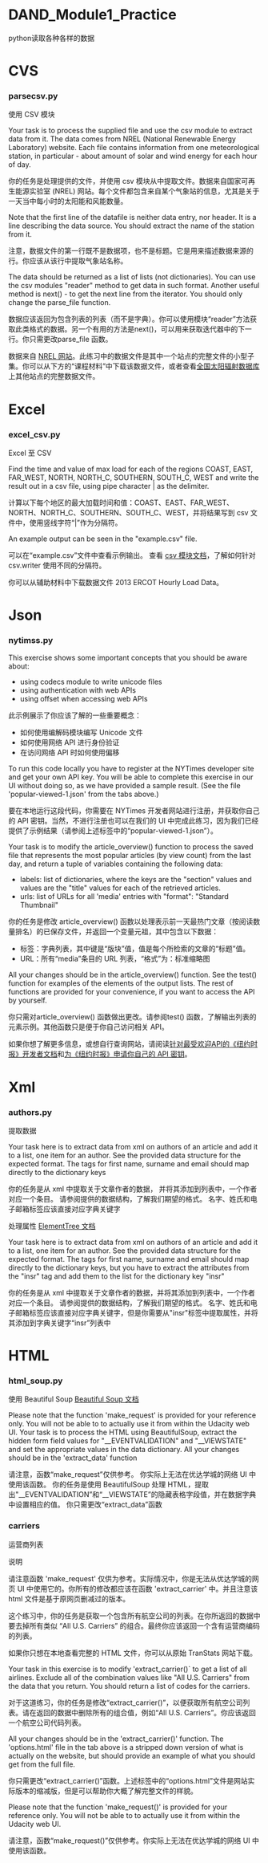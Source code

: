# DAND_Module1_Practice
python读取各种各样的数据

# CVS

### parsecsv.py

使用 CSV 模块

Your task is to process the supplied file and use the csv module to extract data from it.
The data comes from NREL (National Renewable Energy Laboratory) website. Each file
contains information from one meteorological station, in particular - about amount of
solar and wind energy for each hour of day.

你的任务是处理提供的文件，并使用 csv 模块从中提取文件。数据来自国家可再生能源实验室 (NREL) 网站。每个文件都包含来自某个气象站的信息，尤其是关于一天当中每小时的太阳能和风能数量。

Note that the first line of the datafile is neither data entry, nor header. It is a line
describing the data source. You should extract the name of the station from it.

注意，数据文件的第一行既不是数据项，也不是标题。它是用来描述数据来源的行。你应该从该行中提取气象站名称。

The data should be returned as a list of lists (not dictionaries).
You can use the csv modules "reader" method to get data in such format.
Another useful method is next() - to get the next line from the iterator.
You should only change the parse_file function.

数据应该返回为包含列表的列表（而不是字典）。你可以使用模块“reader”方法获取此类格式的数据。另一个有用的方法是next()，可以用来获取迭代器中的下一行。你只需更改parse_file 函数。

数据来自 [NREL 网站](http://www.nrel.gov/)。此练习中的数据文件是其中一个站点的完整文件的小型子集。你可以从下方的“课程材料”中下载该数据文件，或者查看[全国太阳辐射数据库](http://rredc.nrel.gov/solar/old_data/nsrdb/1991-2005/tmy3/by_USAFN.html)上其他站点的完整数据文件。
 
# Excel

### excel_csv.py

Excel 至 CSV

Find the time and value of max load for each of the regions
COAST, EAST, FAR_WEST, NORTH, NORTH_C, SOUTHERN, SOUTH_C, WEST
and write the result out in a csv file, using pipe character | as the delimiter.

计算以下每个地区的最大加载时间和值：COAST、EAST、FAR_WEST、NORTH、NORTH_C、SOUTHERN、SOUTH_C、WEST，并将结果写到 csv 文件中，使用竖线字符“|”作为分隔符。

An example output can be seen in the "example.csv" file.

可以在“example.csv”文件中查看示例输出。
查看 [csv 模块文档](http://docs.python.org/2/library/csv.html)，了解如何针对 csv.writer 使用不同的分隔符。

你可以从辅助材料中下载数据文件 2013 ERCOT Hourly Load Data。

# Json

### nytimss.py

This exercise shows some important concepts that you should be aware about:
- using codecs module to write unicode files
- using authentication with web APIs
- using offset when accessing web APIs

此示例展示了你应该了解的一些重要概念：
- 如何使用编解码模块编写 Unicode 文件
- 如何使用网络 API 进行身份验证
- 在访问网络 API 时如何使用偏移

To run this code locally you have to register at the NYTimes developer site 
and get your own API key. You will be able to complete this exercise in our UI
without doing so, as we have provided a sample result. (See the file 
'popular-viewed-1.json' from the tabs above.)

要在本地运行这段代码，你需要在 NYTimes 开发者网站进行注册，并获取你自己的 API 密钥。当然，不进行注册也可以在我们的 UI 中完成此练习，因为我们已经提供了示例结果（请参阅上述标签中的“popular-viewed-1.json”）。

Your task is to modify the article_overview() function to process the saved
file that represents the most popular articles (by view count) from the last
day, and return a tuple of variables containing the following data:
- labels: list of dictionaries, where the keys are the "section" values and
  values are the "title" values for each of the retrieved articles.
- urls: list of URLs for all 'media' entries with "format": "Standard Thumbnail"

你的任务是修改 article_overview() 函数以处理表示前一天最热门文章（按阅读数量排名）的已保存文件，并返回一个变量元祖，其中包含以下数据：
- 标签：字典列表，其中键是“版块”值，值是每个所检索的文章的“标题”值。
- URL：所有“media”条目的 URL 列表，“格式”为：标准缩略图


All your changes should be in the article_overview() function. See the test() 
function for examples of the elements of the output lists.
The rest of functions are provided for your convenience, if you want to access
the API by yourself.

你只需对article_overview() 函数做出更改。请参阅test() 函数，了解输出列表的元素示例。其他函数只是便于你自己访问相关 API。

如果你想了解更多信息，或想自行查询网站，请阅读[针对最受欢迎API的《纽约时报》开发者文档](http://developer.nytimes.com/docs/most_popular_api)和[为《纽约时报》申请你自己的 API 密钥](http://developer.nytimes.com/page)。

# Xml

### authors.py

提取数据

Your task here is to extract data from xml on authors of an article and add it to a list, one item for an author. See the provided data structure for the expected format. The tags for first name, surname and email should map directly to the dictionary keys

你的任务是从 xml 中提取关于文章作者的数据， 并将其添加到列表中，一个作者对应一个条目。 
请参阅提供的数据结构，了解我们期望的格式。
名字、姓氏和电子邮箱标签应该直接对应字典关键字

处理属性
[ElementTree 文档](http://docs.python.org/2/library/xml.etree.elementtree.html#module-xml.etree.ElementTree)

Your task here is to extract data from xml on authors of an article and add it to a list, one item for an author. See the provided data structure for the expected format. The tags for first name, surname and email should map directly to the dictionary keys, but you have to extract the attributes from the "insr" tag and add them to the list for the dictionary key "insr"

你的任务是从 xml 中提取关于文章作者的数据，并将其添加到列表中，一个作者对应一个条目。
请参阅提供的数据结构，了解我们期望的格式。
名字、姓氏和电子邮箱标签应该直接对应字典关键字，但是你需要从"insr"标签中提取属性，并将其添加到字典关键字“insr”列表中

# HTML

### html_soup.py 

使用 Beautiful Soup
[Beautiful Soup 文档](http://www.crummy.com/software/BeautifulSoup/bs4/doc/)

Please note that the function 'make_request' is provided for your reference only.
You will not be able to to actually use it from within the Udacity web UI.
Your task is to process the HTML using BeautifulSoup, extract the hidden form field values for "__EVENTVALIDATION" and "__VIEWSTATE" and set the appropriate values in the data dictionary.
All your changes should be in the 'extract_data' function

请注意，函数“make_request”仅供参考。
你实际上无法在优达学城的网络 UI 中使用该函数。
你的任务是使用 BeautifulSoup 处理 HTML，提取出"__EVENTVALIDATION”和“__VIEWSTATE”的隐藏表格字段值，并在数据字典中设置相应的值。
你只需更改“extract_data”函数

### carriers

运营商列表

说明

请注意函数 'make_request' 仅供为参考。实际情况中，你是无法从优达学城的网页 UI 中使用它的。你所有的修改都应该在函数 'extract_carrier' 中。并且注意该 html 文件是基于原网页删减过的版本。

这个练习中，你的任务是获取一个包含所有航空公司的列表。在你所返回的数据中要去掉所有类似 “All U.S. Carriers” 的组合。最终你应该返回一个含有运营商编码的列表。

如果你只想在本地查看完整的 HTML 文件，你可以从原始 TranStats 网站下载。

Your task in this exercise is to modify 'extract_carrier()` to get a list of
all airlines. Exclude all of the combination values like "All U.S. Carriers"
from the data that you return. You should return a list of codes for the
carriers.

对于这道练习，你的任务是修改“extract_carrier()”，以便获取所有航空公司列表。请在返回的数据中删除所有的组合值，例如“All U.S. Carriers”。你应该返回一个航空公司代码列表。

All your changes should be in the 'extract_carrier()' function. The
'options.html' file in the tab above is a stripped down version of what is
actually on the website, but should provide an example of what you should get
from the full file.

你只需更改“extract_carrier()”函数。上述标签中的“options.html”文件是网站实际版本的缩减版，但是可以帮助你大概了解完整文件的样貌。

Please note that the function 'make_request()' is provided for your reference
only. You will not be able to to actually use it from within the Udacity web UI.

请注意，函数“make_request()”仅供参考。你实际上无法在优达学城的网络 UI 中使用该函数。